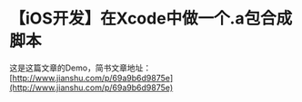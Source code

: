 # 【iOS开发】在Xcode中做一个.a包合成脚本

这是这篇文章的Demo，简书文章地址：[http://www.jianshu.com/p/69a9b6d9875e](http://www.jianshu.com/p/69a9b6d9875e)